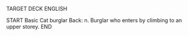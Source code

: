 TARGET DECK
ENGLISH

START
Basic
Cat burglar
Back: n. Burglar who enters by climbing to an upper storey.
END
